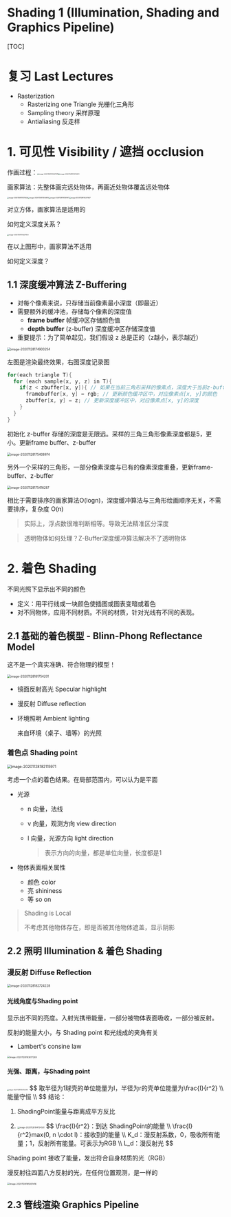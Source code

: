# Shading 1 (Illumination, Shading and Graphics Pipeline)

[TOC]

# 复习 Last Lectures

+ Rasterization
  + Rasterizing one Triangle 光栅化三角形
  + Sampling theory 采样原理
  + Antialiasing 反走样



# 1. 可见性 Visibility / 遮挡 occlusion

作画过程：<img src="https://www.qiniu.cregskin.com/image-20201128174357878.png" alt="image-20201128174357878" style="zoom:25%;" /><img src="https://www.qiniu.cregskin.com/image-20201128174015361.png" alt="image-20201128174015361" style="zoom:25%;" />

画家算法：先整体画完远处物体，再画近处物体覆盖远处物体

<img src="https://www.qiniu.cregskin.com/image-20201128174131025.png" alt="image-20201128174131025" style="zoom:25%;" /><img src="https://www.qiniu.cregskin.com/image-20201128174140814.png" alt="image-20201128174140814" style="zoom:25%;" /><img src="https://www.qiniu.cregskin.com/image-20201128174151973.png" alt="image-20201128174151973" style="zoom:25%;" /><img src="https://www.qiniu.cregskin.com/image-20201128174207627.png" alt="image-20201128174207627" style="zoom:25%;" />

对立方体，画家算法是适用的



如何定义深度关系？

<img src="https://www.qiniu.cregskin.com/image-20201128174427650.png" alt="image-20201128174427650" style="zoom:25%;" />

在以上图形中，画家算法不适用



如何定义深度？

## 1.1 深度缓冲算法 Z-Buffering

+ 对每个像素来说，只存储当前像素最小深度（即最近）
+ 需要额外的缓冲池，存储每个像素的深度值
  + **frame buffer** 帧缓冲区存储颜色值
  + **depth buffer** (z-buffer) 深度缓冲区存储深度值
+ 重要提示：为了简单起见，我们假设 z 总是正的（z越小，表示越近）

<img src="https://www.qiniu.cregskin.com/image-20201128174900254.png" alt="image-20201128174900254" style="zoom:50%;" />

左图是渲染最终效果，右图深度记录图

```c++
for(each triangle T){
  for (each sample(x, y, z) in T){
    if(z < zbuffer[x, y]){ // 如果在当前三角形采样的像素点，深度大于当前z-buffer中缓存的深度
      framebuffer[x, y] = rgb; // 更新颜色缓冲区中，对应像素点[x, y]的颜色
      zbuffer[x, y] = z; // 更新深度缓冲区中，对应像素点[x, y]的深度
    }
  }
}
```

初始化 z-buffer 存储的深度是无限远。采样的三角三角形像素深度都是5，更小。更新frame buffer、z-buffer

<img src="https://www.qiniu.cregskin.com/image-20201128175408974.png" alt="image-20201128175408974" style="zoom:50%;" />

另外一个采样的三角形，一部分像素深度与已有的像素深度重叠，更新frame-buffer、z-buffer

<img src="https://www.qiniu.cregskin.com/20201128175508.png" alt="image-20201128175416287" style="zoom:50%;" />

相比于需要排序的画家算法O(logn)，深度缓冲算法与三角形绘画顺序无关，不需要排序，复杂度 O(n)



> 实际上，浮点数很难判断相等。导致无法精准区分深度



> 透明物体如何处理？Z-Buffer深度缓冲算法解决不了透明物体



# 2. 着色 Shading

不同光照下显示出不同的颜色

+ 定义：用平行线或一块颜色使插图或图表变暗或着色
+ 对不同物体，应用不同材质。不同的材质，针对光线有不同的表现。

## 2.1 基础的着色模型 - Blinn-Phong Reflectance Model

这不是一个真实准确、符合物理的模型！

<img src="https://www.qiniu.cregskin.com/image-20201128181754201.png" alt="image-20201128181754201" style="zoom:50%;" />

+ 镜面反射高光 Specular highlight

+ 漫反射 Diffuse reflection

+ 环境照明 Ambient lighting

  来自环境（桌子、墙等）的光照



### 着色点 Shading point

<img src="https://www.qiniu.cregskin.com/image-20201128182115971.png" alt="image-20201128182115971" style="zoom:60%;" />

考虑一个点的着色结果。在局部范围内，可以认为是平面

+ 光源
  + n 向量，法线

  + v 向量，观测方向 view direction

  + l 向量，光源方向 light direction

    > 表示方向的向量，都是单位向量，长度都是1

+ 物体表面相关属性

  + 颜色 color
  + 亮 shininess
  + 等 so on



> Shading is Local
>
> 不考虑其他物体存在，即是否被其他物体遮盖，显示阴影





## 2.2 照明 Illumination & 着色 Shading

### 漫反射 Diffuse Reflection

<img src="https://www.qiniu.cregskin.com/image-20201128182724228.png" alt="image-20201128182724228" style="zoom:50%;" />

#### 光线角度与Shading point

显示出不同的亮度。入射光携带能量，一部分被物体表面吸收，一部分被反射。

反射的能量大小，与 Shading point 和光线成的夹角有关

+ Lambert's consine law

<img src="https://www.qiniu.cregskin.com/image-20201128183617269.png" alt="image-20201128183617269" style="zoom:35%;" />



#### 光强、距离，与Shading point



<img src="https://www.qiniu.cregskin.com/image-20201128183750095.png" alt="image-20201128183750095" style="zoom:24%;" />
$$
取半径为1球壳的单位能量为I，半径为r的壳单位能量为\frac{I}{r^2} \\
能量守恒 \\
$$
结论：

1. ShadingPoint能量与距离成平方反比

2. <img src="https://www.qiniu.cregskin.com/image-20201128184754581.png" alt="image-20201128184754581" style="zoom:32%;" />
   $$
   \frac{I}{r^2}：到达 ShadingPoint的能量 \\
   \frac{I}{r^2}max(0, n \cdot l)：接收到的能量 \\
   K_d：漫反射系数，0，吸收所有能量；1，反射所有能量。可表示为RGB \\
   L_d：漫反射光
   $$
   



Shading point 接收了能量，发出符合自身材质的光（RGB）



漫反射往四面八方反射的光，在任何位置观测，是一样的

<img src="https://www.qiniu.cregskin.com/image-20201128185001416.png" alt="image-20201128185001416" style="zoom:35%;" />















## 2.3 管线渲染 Graphics Pipeline



















